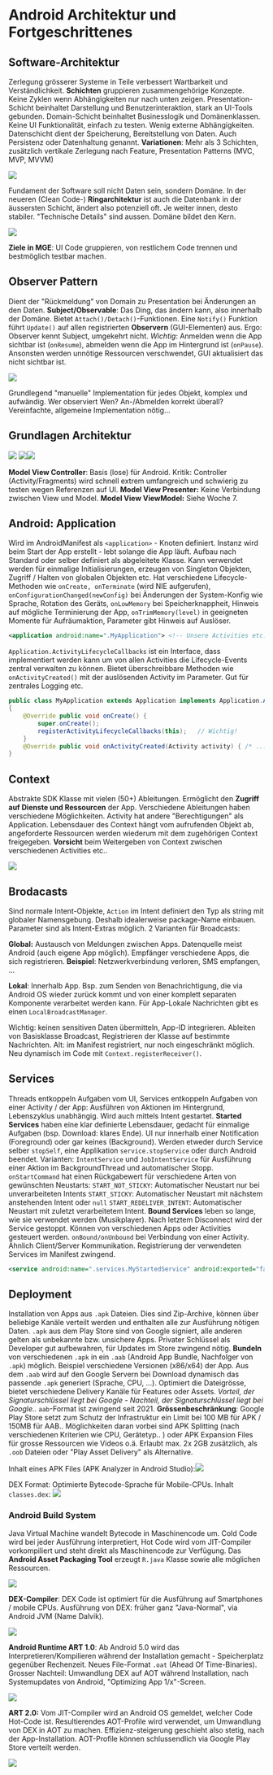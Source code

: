 # Android Architektur und Fortgeschrittenes

## Software-Architektur

Zerlegung grösserer Systeme in Teile verbessert Wartbarkeit und Verständlichkeit. **Schichten** gruppieren zusammengehörige Konzepte. Keine Zyklen wenn Abhängigkeiten nur nach unten zeigen. Presentation-Schicht beinhaltet Darstellung und Benutzerinteraktion, stark an UI-Tools gebunden. Domain-Schicht beinhaltet Businesslogik und Domänenklassen. Keine UI Funktionalität, einfach zu testen. Wenig externe Abhängigkeiten. Datenschicht dient der Speicherung, Bereitstellung von Daten. Auch Persistenz oder Datenhaltung genannt. **Variationen**: Mehr als 3 Schichten, zusätzlich vertikale Zerlegung nach Feature, Presentation Patterns (MVC, MVP, MVVM)

![](../res/schichten.png)

Fundament der Software soll nicht Daten sein, sondern Domäne. In der neueren (Clean Code-) **Ringarchitektur** ist auch die Datenbank in der äussersten Schicht, ändert also potenziell oft. Je weiter innen, desto stabiler. "Technische Details" sind aussen. Domäne bildet den Kern.

![](../res/clean_code.png)

**Ziele in MGE**: UI Code gruppieren, von restlichem Code trennen und bestmöglich testbar machen.

## Observer Pattern

Dient der "Rückmeldung" von Domain zu Presentation bei Änderungen an den Daten. **Subject/Observable**: Das Ding, das ändern kann, also innerhalb der Domäne. Bietet `Attach()/Detach()`-Funktionen. Eine `Notify()` Funktion führt `Update()` auf allen registrierten **Observern** (GUI-Elementen) aus. Ergo: Observer kennt Subject, umgekehrt nicht. *Wichtig*: Anmelden wenn die App sichtbar ist (`onResume`), abmelden wenn die App im Hintergrund ist (`onPause`). Ansonsten werden unnötige Ressourcen verschwendet, GUI aktualisiert das nicht sichtbar ist. 

![](../res/android-observerpattern.png)

Grundlegend "manuelle" Implementation für jedes Objekt, komplex und aufwändig. Wer observiert Wen? An-/Abmelden korrekt überall? Vereinfachte, allgemeine Implementation nötig...

## Grundlagen Architektur

![](../res/mvc.png) ![](../res/mvp.png)![](../res/mvvm.png)

**Model View Controller**: Basis (lose) für Android. Kritik: Controller (Activity/Fragments) wird schnell extrem umfangreich und schwierig zu testen wegen Referenzen auf UI. **Model View Presenter:** Keine Verbindung zwischen View und Model. **Model View ViewModel:** Siehe Woche 7.

## Android: Application

Wird im AndroidManifest als `<application>` - Knoten definiert. Instanz wird beim Start der App erstellt - lebt solange die App läuft. Aufbau nach Standard oder selber definiert als abgeleitete Klasse. Kann verwendet werden für einmalige Initialisierungen, erzeugen von Singleton Objekten, Zugriff / Halten von globalen Objekten etc. Hat verschiedene Lifecycle-Methoden wie 
`onCreate, onTerminate` (wird NIE aufgerufen), 
`onConfigurationChanged(newConfig)` bei Änderungen der System-Konfig wie Sprache, Rotation des Geräts, 
`onLowMemory` bei Speicherknappheit, Hinweis auf mögliche Terminierung der App, 
`onTrimMemory(level)` in geeigneten Momente für Aufräumaktion, Parameter gibt Hinweis auf Auslöser.

```xml
<application android:name=".MyApplication"> <!-- Unsere Activities etc..  --> </application>
```

`Application.ActivityLifecycleCallbacks` ist ein Interface, dass implementiert werden kann um von allen Activities die Lifecycle-Events zentral verwalten zu können. Bietet überschreibbare Methoden wie `onActivityCreated()` mit der auslösenden Activity im Parameter. Gut für zentrales Logging etc.

```java
public class MyApplication extends Application implements Application.ActivityLifecycleCallbacks
{
    @Override public void onCreate() { 
	    super.onCreate();
        registerActivityLifecycleCallbacks(this); 	// Wichtig!
    }
    @Override public void onActivityCreated(Activity activity) { /* ... */ }
}
```

## Context

Abstrakte SDK Klasse mit vielen (50+) Ableitungen. Ermöglicht den **Zugriff auf Dienste und Ressourcen** der App. Verschiedene Ableitungen haben verschiedene Möglichkeiten. Activity hat andere "Berechtigungen" als Application. Lebensdauer des Context hängt vom aufrufenden Objekt ab, angeforderte Ressourcen werden wiederum mit dem zugehörigen Context freigegeben. **Vorsicht** beim Weitergeben von Context zwischen verschiedenen Activities etc.. 

![](../res/context-overview.png)

## Brodacasts

Sind normale Intent-Objekte, `Action` im Intent definiert den Typ als string mit globaler Namensgebung. Deshalb idealerweise package-Name einbauen. Parameter sind als Intent-Extras möglich. 2 Varianten für Broadcasts:

**Global:** Austausch von Meldungen zwischen Apps. Datenquelle meist Android (auch eigene App möglich). Empfänger verschiedene Apps, die sich registrieren. **Beispiel**: Netzwerkverbindung verloren, SMS empfangen, ...

**Lokal**: Innerhalb App. Bsp. zum Senden von Benachrichtigung, die via Android OS wieder zurück kommt und von einer komplett separaten Komponente verarbeitet werden kann. Für App-Lokale Nachrichten gibt es einen `LocalBroadcastManager`.

Wichtig: keinen sensitiven Daten übermitteln, App-ID integrieren. Ableiten von Basisklasse Broadcast, Registrieren der Klasse auf bestimmte Nachrichten. Alt: im Manifest registriert, nur noch eingeschränkt möglich. Neu dynamisch im Code mit `Context.registerReceiver()`.

## Services

Threads entkoppeln Aufgaben vom UI, Services entkoppeln Aufgaben von einer Activity / der App: Ausführen von Aktionen im Hintergrund, Lebenszyklus unabhängig. Wird auch mittels Intent gestartet.
**Started Services** haben eine klar definierte Lebensdauer, gedacht für einmalige Aufgaben (bsp. Download: klares Ende). UI nur innerhalb einer Notification (Foreground) oder gar keines (Background). Werden etweder durch Service selber `stopSelf`, eine Applikation `service.stopService` oder durch Android beendet. Varianten: `IntentService` und `JobIntentService` für Ausführung einer Aktion im BackgroundThread und automatischer Stopp. `onStartCommand` hat einen Rückgabewert für verschiedene Arten von gewünschten Neustarts: 
`START_NOT_STICKY`:  Automatischer Neustart nur bei unverarbeiteten Intents
`START_STICKY`: Automatischer Neustart mit nächstem anstehenden Intent oder `null`
`START_REDELIVER_INTENT`: Automatischer Neustart mit zuletzt verarbeitetem Intent.
**Bound Services** leben so lange, wie sie verwendet werden (Musikplayer). Nach letztem Disconnect wird der Service gestoppt. Können von verschiedenen Apps oder Activities gesteuert werden. `onBound/onUnbound` bei Verbindung von einer Activity. Ähnlich Client/Server Kommunikation. Registrierung der verwendeten Services im Manifest zwingend. 

```xml
<service android:name=".services.MyStartedService" android:exported="false" />
```

## Deployment

Installation von Apps aus `.apk` Dateien. Dies sind Zip-Archive, können über beliebige Kanäle verteilt werden und enthalten alle zur Ausführung nötigen Daten. `.apk` aus dem Play Store sind von Google signiert, alle anderen gelten als unbekannte bzw. unsichere Apps. Privater Schlüssel als Developer gut aufbewahren, für Updates im Store zwingend nötig. 
**Bundeln** von verschiedenen `.apk` in ein `.aab` (Android App Bundle, Nachfolger von `.apk`) möglich. Beispiel verschiedene Versionen (x86/x64) der App. Aus dem `.aab` wird auf den Google Servern bei Download dynamisch das passende `.apk` generiert (Sprache, CPU, ...). Optimiert die Dateigrösse, bietet verschiedene Delivery Kanäle für Features oder Assets. *Vorteil, der Signaturschlüssel liegt bei Google - Nachteil, der Signaturschlüssel liegt bei Google..* `aab`-Format ist zwingend seit 2021.
**Grössenbeschränkung**: Google Play Store setzt zum Schutz der Infrastruktur ein Limit bei 100 MB für APK / 150MB für AAB.. Möglichkeiten daran vorbei sind APK Splitting (nach verschiedenen Kriterien wie CPU, Gerätetyp.. ) oder APK Expansion Files für grosse Ressourcen wie Videos o.ä. Erlaubt max. 2x 2GB zusätzlich, als `.oob` Dateien oder "Play Asset Delivery" als Alternative.

Inhalt eines APK Files (APK Analyzer in Android Studio):![](../res/android-apk-analyzed.png)

DEX Format: Optimierte Bytecode-Sprache für Mobile-CPUs. Inhalt `classes.dex`:
![](../res/android-apk-analyzed-code.png)

### Android Build System

Java Virtual Machine wandelt Bytecode in Maschinencode um. Cold Code wird bei jeder Ausführung interpretiert, Hot Code wird vom JIT-Compiler vorkompiliert und steht direkt als Maschinencode zur Verfügung. Das **Android Asset Packaging Tool** erzeugt `R.java` Klasse sowie alle möglichen Ressourcen.

![](../res/android-buildprozess.png)

**DEX-Compiler**: DEX Code ist optimiert für die Ausführung auf Smartphones / mobile CPUs. Ausführung von DEX: früher ganz "Java-Normal", via Android JVM (Name Dalvik).

![](../res/android-build-v1.png)

**Android Runtime ART 1.0**: Ab Android 5.0 wird das Interpretieren/Kompilieren während der Installation gemacht - Speicherplatz gegenüber Rechenzeit. Neues File-Format `.oat` (Ahead Of Time-Binaries). Grosser Nachteil: Umwandlung DEX auf AOT während Installation, nach Systemupdates von Android, "Optimizing App 1/x"-Screen.

![](../res/android-build-v2.png)

**ART 2.0:** Vom JIT-Compiler wird an Android OS gemeldet, welcher Code Hot-Code ist. Resultierendes AOT-Profile wird verwendet, um Umwandlung von DEX in AOT zu machen. Effizienz-steigerung geschieht also stetig, nach der App-Installation. AOT-Profile können schlussendlich via Google Play Store verteilt werden.

![](../res/android-build-v3.png)
